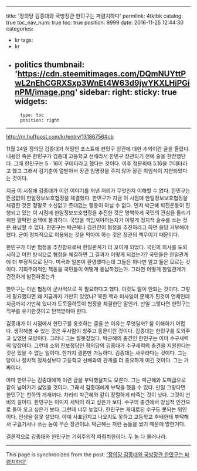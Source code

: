 
---
title: '정의당 김종대와 국방장관 한민구는 파렴치하다'
permlink: 4tktbk
catalog: true
toc_nav_num: true
toc: true
position: 9999
date: 2016-11-25 12:44:30
categories:
- kr
tags:
- kr
- politics
thumbnail: 'https://cdn.steemitimages.com/DQmNUYttPwL2nEhCGRXSxp3WnEt4W63d9jwYKXLHiPGinPM/image.png'
sidebar:
    right:
        sticky: true
widgets:
    -
        type: toc
        position: right
---


http://m.huffpost.com/kr/entry/13186756#cb

11월 24일 정의당 김종대가 허핑턴 포스트에 한민구 장관에 대한 추억이란 글을 올렸다.
내용인 즉은 한민구가 김종대 고등학교 선배라서 한민구 장관되기 전에 술을 한잔했단다. 그때 한민구는 5ㆍ16이 구데타라고 했다는 것이다. 이후 청문회때 5.16을 쿠데타라고 했고 그래서 김기춘이 열받아서 장관 임명장을 주지 않아 장관 취임식이 지연되었다는 것이다.

지금 이 시점에 김종대가 이런 이야기를 꺼낸 저의가 무엇인지 이해할 수 없다. 한민구는 뜬금없이 한일정보보호협정을 체결했다. 한민구가 지금 이 시점에 한일정보보호협정을 체결한 것은 정말로 소신없고 줏대없는 행동이 아닐 수 없다. 먼저 박근혜 퇴진운동이 진행되고 있는 이 시점에 한일정보보호협정을 추진한 것은 명백하게 국민의 관심을 돌리기 위한 얄팍한 술잭에 불과하다. 국방을 책임져야하는자가 이렇게 정치적 술수를 쓰는 것은 용납할 수 없다. 한민구는 박근헤나 김관진이 협정을 추진하라고 하면 응당 거부해야했다. 군이 정치적으로 이용되는 것을 막아야 하는 것은 장관의 책무이기 때문이다. 

한민구가 이번 협정을 추진함으로써 한일관계가 더 꼬이게 되었다. 국민의 의사를 도외시하고 이런 방식으로 협정을 쳬결하면 그 결과가 어떻게 되겠는가? 국민들은 한일관계에 더 부정적으로 된다. 미국과 일본이 환영했다는데 그들은 하나만 알고 둘은 모르는 것이다. 기회주의적인 책동을 국민들이 어떻게 용납하겠는가. 그러면 어떻게 한일관계가 건전하게 발전하겠는가

한민구는  이번 협정이 군사적으로 꼭 필요하다고 했다. 이것도 말이 안되는 것이다. 그렇게 필요했다면 왜 지금까지 가만히 있었나? 북한 핵과 미사일이 문제가 된것이 언제인데 지금까지 가만히 있다가 도둑질하듯이 협정을 체결한단 말인가. 만일 그렇다면 한민구는 직무를 유기한것이고 탄핵받아야 한다. 

김종대가 이 시점에서 한민구를 옹호하는 글을 쓴 이유는 무엇일까? 참 이해하기 어렵다. 생각해볼 수 있는 것은 두사람이 청주고 동문이란 것이다. 김종대는 한민구를 도와주고 싶었던 모양이다. 그러나 그는 잘못짚었다. 박근혜의 충견인 한민구는 이미 수구세력의 앞잡이다. 그런데 소위 진보정당인 정의당의 김종대가 수구세력의 충견을 지원한다는 것은 있을 수 없는 일이다. 한가지 결론만 가능하다. 김종대는 사꾸라다는 것이다. 그는 당이나 정치적 정체성보다 고등학교 선배와의 관계를 더 중요하게 여긴 것이다. 그는 가짜이다. 

아마 한민구는 김종대에게 이런 글을 부탁했을지도 모른다. 그는 박근혜와 도매급으로 같이 넘어가기 싫었을 것이다. 그래서 김종대에게 부탁을 했을 수 있다. 만일 그렇다면 한민구는 천하의 개새끼다. 차라리 박근혜와 같이 장렬하게 타죽는 것이 낫다. 그것이 선비의 길이다. 한민구는 이미지 세탁이 하고 싶은가 보다. 수구의 충견에서 양심적 인간으로 돌아 오고 싶은가 보다. 그런데 너무 늦었다. 한민구는 제대로된 수구도 못되는 위인이다. 인생을 잘못 살았다. 아예 사표던지고 나오지도 못하고 고등학교 후배한테 부탁해서 구걸기사나 쓰는 놈이 무슨 장관이냐. 박근혜는 저런 놈들을 썼기 때문에 망한거다. 

결론적으로 김종대와 한민구는 기회주의적 파렴치한이다.
두 놈 다 물러나라.

- - -

This page is synchronized from the post: ['정의당 김종대와 국방장관 한민구는 파렴치하다'](https://steemit.com/@oldstone/4tktbk)
